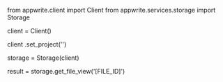 from appwrite.client import Client
from appwrite.services.storage import Storage

client = Client()

client
    .set_project('')

storage = Storage(client)

result = storage.get_file_view('[FILE_ID]')
